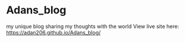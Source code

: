 # Adans_blog
my unique blog sharing my thoughts with the world 
View live site here: https://adan206.github.io/Adans_blog/
